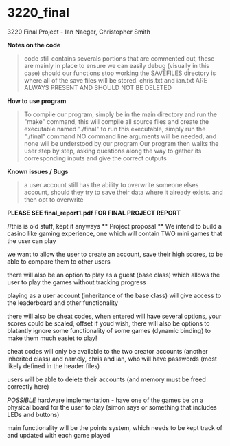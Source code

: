 # 3220_final
3220 Final Project - Ian Naeger, Christopher Smith

**Notes on the code**
>code still contains severals portions that are commented out, these are mainly in place to ensure we can easily debug (visually in this case) should our functions stop working
>the SAVEFILES directory is where all of the save files will be stored. chris.txt and ian.txt ARE ALWAYS PRESENT AND SHOULD NOT BE DELETED 

**How to use program**
>To compile our program, simply be in the main directory and run the "make" command, this will compile all source files and create the executable named "./final"
>to run this executable, simply run the "./final" command
>NO command line arguments will be needed, and none will be understood by our program
>Our program then walks the user step by step, asking questions along the way to gather its corresponding inputs and give the correct outputs

**Known issues / Bugs**
>a user account still has the ability to overwrite someone elses account, should they try to save their data where it already exists. and then opt to overwrite

**PLEASE SEE final_report1.pdf FOR FINAL PROJECT REPORT**






//this is old stuff, kept it anyways
** Project proposal **
We intend to build a casino like gaming experience, one which will contain TWO mini games that the user can play

we want to allow the user to create an account, save their high scores, to be able to compare them to other users

there will also be an option to play as a guest (base class) which allows the user to play the games without tracking progress

playing as a user account (inheritance of the base class) will give access to the leaderboard and other functionality

there will also be cheat codes, when entered will have several options, your scores could be scaled, offset if youd wish, there will also be options to blatantly ignore some functionality of some games (dynamic binding) to make them much easiet to play!

cheat codes will only be available to the two creator accounts (another inherited class) and namely, chris and ian, who will
have passwords (most likely defined in the header files)

users will be able to delete their accounts (and memory must be freed correctly here)

*POSSIBLE* hardware implementation - have one of the games be on a physical board for the user to play (simon says or something that includes LEDs and buttons)

main functionality will be the points system, which needs to be kept track of and updated with each game played



